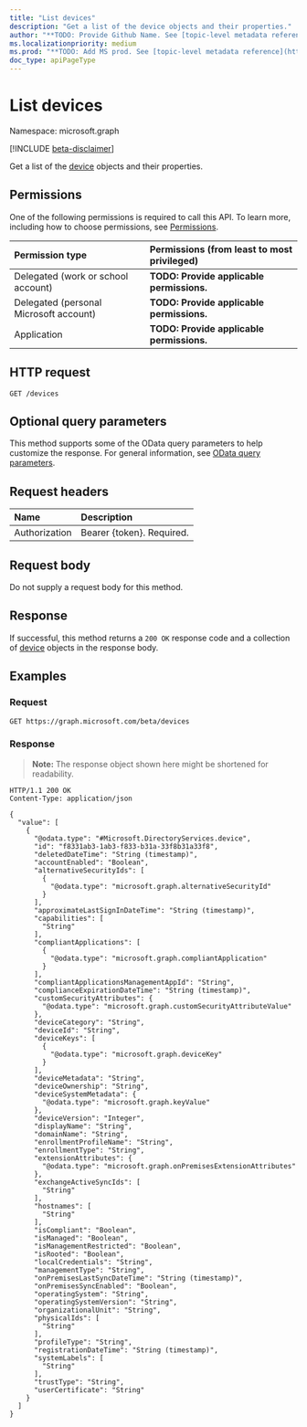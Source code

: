 ```yaml
---
title: "List devices"
description: "Get a list of the device objects and their properties."
author: "**TODO: Provide Github Name. See [topic-level metadata reference](https://msgo.azurewebsites.net/add/document/guidelines/metadata.html#topic-level-metadata)**"
ms.localizationpriority: medium
ms.prod: "**TODO: Add MS prod. See [topic-level metadata reference](https://msgo.azurewebsites.net/add/document/guidelines/metadata.html#topic-level-metadata)**"
doc_type: apiPageType
---
```


# List devices
Namespace: microsoft.graph

[!INCLUDE [beta-disclaimer](../../includes/beta-disclaimer.md)]

Get a list of the [device](../resources/device.md) objects and their properties.

## Permissions
One of the following permissions is required to call this API. To learn more, including how to choose permissions, see [Permissions](/graph/permissions-reference).

|Permission type|Permissions (from least to most privileged)|
|:---|:---|
|Delegated (work or school account)|**TODO: Provide applicable permissions.**|
|Delegated (personal Microsoft account)|**TODO: Provide applicable permissions.**|
|Application|**TODO: Provide applicable permissions.**|

## HTTP request

<!-- {
  "blockType": "ignored"
}
-->
``` http
GET /devices
```

## Optional query parameters
This method supports some of the OData query parameters to help customize the response. For general information, see [OData query parameters](/graph/query-parameters).

## Request headers
|Name|Description|
|:---|:---|
|Authorization|Bearer {token}. Required.|

## Request body
Do not supply a request body for this method.

## Response

If successful, this method returns a `200 OK` response code and a collection of [device](../resources/device.md) objects in the response body.

## Examples

### Request
<!-- {
  "blockType": "request",
  "name": "list_device"
}
-->
``` http
GET https://graph.microsoft.com/beta/devices
```


### Response
>**Note:** The response object shown here might be shortened for readability.
<!-- {
  "blockType": "response",
  "truncated": true,
  "@odata.type": "Collection(Microsoft.DirectoryServices.device)"
}
-->
``` http
HTTP/1.1 200 OK
Content-Type: application/json

{
  "value": [
    {
      "@odata.type": "#Microsoft.DirectoryServices.device",
      "id": "f8331ab3-1ab3-f833-b31a-33f8b31a33f8",
      "deletedDateTime": "String (timestamp)",
      "accountEnabled": "Boolean",
      "alternativeSecurityIds": [
        {
          "@odata.type": "microsoft.graph.alternativeSecurityId"
        }
      ],
      "approximateLastSignInDateTime": "String (timestamp)",
      "capabilities": [
        "String"
      ],
      "compliantApplications": [
        {
          "@odata.type": "microsoft.graph.compliantApplication"
        }
      ],
      "compliantApplicationsManagementAppId": "String",
      "complianceExpirationDateTime": "String (timestamp)",
      "customSecurityAttributes": {
        "@odata.type": "microsoft.graph.customSecurityAttributeValue"
      },
      "deviceCategory": "String",
      "deviceId": "String",
      "deviceKeys": [
        {
          "@odata.type": "microsoft.graph.deviceKey"
        }
      ],
      "deviceMetadata": "String",
      "deviceOwnership": "String",
      "deviceSystemMetadata": {
        "@odata.type": "microsoft.graph.keyValue"
      },
      "deviceVersion": "Integer",
      "displayName": "String",
      "domainName": "String",
      "enrollmentProfileName": "String",
      "enrollmentType": "String",
      "extensionAttributes": {
        "@odata.type": "microsoft.graph.onPremisesExtensionAttributes"
      },
      "exchangeActiveSyncIds": [
        "String"
      ],
      "hostnames": [
        "String"
      ],
      "isCompliant": "Boolean",
      "isManaged": "Boolean",
      "isManagementRestricted": "Boolean",
      "isRooted": "Boolean",
      "localCredentials": "String",
      "managementType": "String",
      "onPremisesLastSyncDateTime": "String (timestamp)",
      "onPremisesSyncEnabled": "Boolean",
      "operatingSystem": "String",
      "operatingSystemVersion": "String",
      "organizationalUnit": "String",
      "physicalIds": [
        "String"
      ],
      "profileType": "String",
      "registrationDateTime": "String (timestamp)",
      "systemLabels": [
        "String"
      ],
      "trustType": "String",
      "userCertificate": "String"
    }
  ]
}
```

